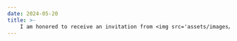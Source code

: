 ```yaml
---
date: 2024-05-20
title: >-
    I am honored to receive an invitation from <img src='assets/images/badges/stanford_logo.jpg' class='inline-badge' alt='Stanford'><a href='https://stanford-medai.github.io/' target='_blank'>Stanford MedAI</a>, and will give a talk about medical dialogue systems on May 20th <a href='https://www.youtube.com/watch?v=T4if1iDbxaE' target='_blank'>(YouTube)</a>.
---
```

